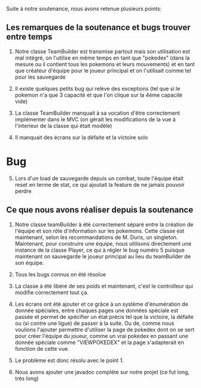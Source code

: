 Suite à notre soutenance, nous avons retenue plusieurs points:


## Les remarques de la soutenance et bugs trouver entre temps

1. Notre classe TeamBuilder est transmise partout mais son utilisation est mal intégré, on l'utilise en même temps en tant que "pokedex" (dans la mesure ou il contient tous les pokemons et leurs mouvements) et en tant que créateur d'équipe pour le joueur principal et on l'utilisait comme tel pour les sauvegarde

2. Il existe quelques petits bug qui relève des exceptions (tel que si le pokemon n'a que 3 capacité et que l'on clique sur la 4ème capacité vide)

3. La classe TeamBuilder manquait à sa vocation d'être correctement implémenter dans le MVC (on gérait les modifications de la vue à l'interieur de la classe qui était modèle)

4. Il manquait des écrans sur la défaite et la victoire solo

# Bug
 
5. Lors d'un load de sauvegarde depuis un combat, toute l'équipe était reset en terme de stat, ce qui ajoutait la feature de ne jamais pouvoir perdre

## Ce que nous avons réaliser depuis la soutenance

1. Notre classe teamBuilder à été correctement séparé entre la création de l'équipe et son rôle d'information sur les pokemons. Cette classe est maintenant, selon les recommandations de M. Duris, un singleton. Maintenant, pour construire une équipe, nous utilisons directement une instance de la classe Player, ce qui à régler le bug numéro 5 puisque maintenant on sauvegarde le joueur principal au lieu du teamBuilder de son équipe.

2. Tous les bugs connus on été résolue

3. La classe à été libéré de ses poids et maintenant, c'est le controlleur qui modifie correctement tout ça.

4. Les écrans ont été ajouter et ce grâce à un système d'énumération de donnée spéciales, entre chaques pages une données spéciale est passée et permet de spécifier un état précis tel que la victoire, la défaite ou (si contre une ligue) de passer à la suite. Ou de, comme nous voulions l'ajouter permettre d'utiliser la page de pokedex dont on se sert pour créer l'équipe du joueur, comme un vrai pokedex en passant une donnée spéciale comme "VIEWPOKEDEX" et la page s'adapterait en fonction de cette vue.

5. Le problème est donc résolu avec le point 1.

6. Nous avons ajouter une javadoc complète sur notre projet (ce fut long, très long)
